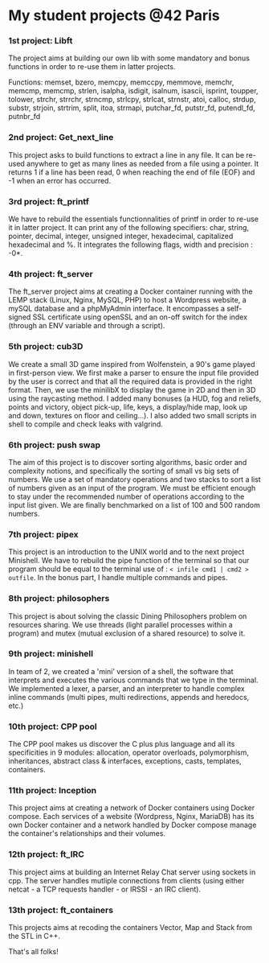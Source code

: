 # My student projects @42 Paris

### 1st project: Libft
The project aims at building our own lib with some mandatory and bonus functions in order to re-use them in latter projects.

  Functions:
memset, bzero, memcpy, memccpy, memmove, memchr, memcmp, memcmp, strlen, isalpha, isdigit, isalnum, isascii, isprint, toupper, tolower, strchr, strrchr, strncmp, strlcpy, strlcat, strnstr, atoi, calloc, strdup, substr, strjoin, strtrim, split, itoa, strmapi, putchar_fd, putstr_fd, putendl_fd, putnbr_fd

### 2nd project: Get_next_line
This project asks to build functions to extract a line in any file. It can be re-used anywhere to get as many lines as needed from a file using a pointer. It returns 1 if a line has been read, 0 when reaching the end of file (EOF) and -1 when an error has occurred.

### 3rd project: ft_printf
We have to rebuild the essentials functionnalities of printf in order to re-use it in latter project. It can print any of the following specifiers: char, string, pointer, decimal, integer, unsigned integer, hexadecimal, capitalized hexadecimal and %. It integrates the following flags, width and precision : -0*.

### 4th project: ft_server
The ft_server project aims at creating a Docker container running with the LEMP stack (Linux, Nginx, MySQL, PHP) to host a Wordpress website, a mySQL database and a phpMyAdmin interface. It encompasses a self-signed SSL certificate using openSSL and an on-off switch for the index (through an ENV variable and through a script).

### 5th project: cub3D
We create a small 3D game inspired from Wolfenstein, a 90's game played in first-person view. We first make a parser to ensure the input file provided by the user is correct and that all the required data is provided in the right format. Then, we use the minilibX to display the game in 2D and then in 3D using the raycasting method.
I added many bonuses (a HUD, fog and reliefs, points and victory, object pick-up, life, keys, a display/hide map, look up and down, textures on floor and ceiling...). I also added two small scripts in shell to compile and check leaks with valgrind.

### 6th project: push swap
The aim of this project is to discover sorting algorithms, basic order and complexity notions, and specifically the sorting of small vs big sets of numbers.
We use a set of mandatory operations and two stacks to sort a list of numbers given as an input of the program. We must be efficient enough to stay under the recommended number of operations according to the input list given. We are finally benchmarked on a list of 100 and 500 random numbers.

### 7th project: pipex
This project is an introduction to the UNIX world and to the next project Minishell. We have to rebuild the pipe function of the terminal so that our program should be equal to the terminal use of : `< infile cmd1 | cmd2 > outfile`. In the bonus part, I handle multiple commands and pipes.

### 8th project: philosophers
This project is about solving the classic Dining Philosophers problem on resources sharing. We use threads (light parallel processes within a program) and mutex (mutual exclusion of a shared resource) to solve it.

### 9th project: minishell
In team of 2, we created a 'mini' version of a shell, the software that interprets and executes the various commands that we type in the terminal. We implemented a lexer, a parser, and an interpreter to handle complex inline commands (multi pipes, multi redirections, appends and heredocs, etc.)

### 10th project: CPP pool
The CPP pool makes us discover the C plus plus language and all its specificities in 9 modules: allocation, operator overloads, polymorphism, inheritances, abstract class & interfaces, exceptions, casts, templates, containers.

### 11th project: Inception
This project aims at creating a network of Docker containers using Docker compose. Each services of a website (Wordpress, Nginx, MariaDB) has its own Docker container and a network handled by Docker compose manage the container's relationships and their volumes.

### 12th project: ft_IRC
This project aims at building an Internet Relay Chat server using sockets in cpp. The server handles mutliple connections from clients (using either netcat - a TCP requests handler - or IRSSI - an IRC client).

### 13th project: ft_containers
This projects aims at recoding the containers Vector, Map and Stack from the STL in C++.

That's all folks!
